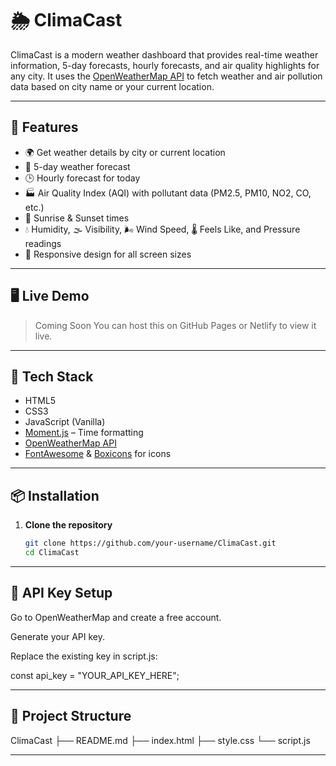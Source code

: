 # 🌦️ ClimaCast

ClimaCast is a modern weather dashboard that provides real-time weather information, 5-day forecasts, hourly forecasts, and air quality highlights for any city. It uses the [OpenWeatherMap API](https://openweathermap.org/api) to fetch weather and air pollution data based on city name or your current location.

---

## 🚀 Features

- 🌍 Get weather details by city or current location
- 📅 5-day weather forecast
- 🕒 Hourly forecast for today
- 🏭 Air Quality Index (AQI) with pollutant data (PM2.5, PM10, NO2, CO, etc.)
- 🌄 Sunrise & Sunset times
- 💧 Humidity, 🌫️ Visibility, 🌬️ Wind Speed, 🌡️ Feels Like, and Pressure readings
- 🔄 Responsive design for all screen sizes

---

## 🖥️ Live Demo

> Coming Soon
> You can host this on GitHub Pages or Netlify to view it live.

---
## 🔧 Tech Stack

- HTML5
- CSS3
- JavaScript (Vanilla)
- [Moment.js](https://momentjs.com/) – Time formatting
- [OpenWeatherMap API](https://openweathermap.org/)
- [FontAwesome](https://fontawesome.com/) & [Boxicons](https://boxicons.com/) for icons

---

## 📦 Installation

1. **Clone the repository**
   ```bash
   git clone https://github.com/your-username/ClimaCast.git
   cd ClimaCast

----

## 🔑 API Key Setup
Go to OpenWeatherMap and create a free account.

Generate your API key.

Replace the existing key in script.js:

const api_key = "YOUR_API_KEY_HERE";


---

## 📁 Project Structure

   ClimaCast
├── README.md
├── index.html
├── style.css
└── script.js

---

